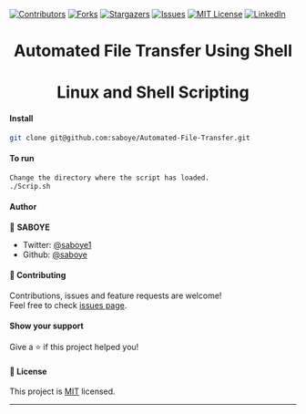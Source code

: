 [![Contributors][contributors-shield]][contributors-url]
[![Forks][forks-shield]][forks-url]
[![Stargazers][stars-shield]][stars-url]
[![Issues][issues-shield]][issues-url]
[![MIT License][license-shield]][license-url]
[![LinkedIn][linkedin-shield]][linkedin-url]
<h1 align="center">Automated File Transfer Using Shell </h1>
<h1 align="center">Linux and Shell Scripting</h1>

#### Install

```sh
git clone git@github.com:saboye/Automated-File-Transfer.git
```
#### To run
```sh
Change the directory where the script has loaded. 
./Scrip.sh 
```


#### Author

👤 **SABOYE**

* Twitter: [@saboye1](https://twitter.com/saboye1)
* Github: [@saboye](https://github.com/saboye)


#### 🤝 Contributing

Contributions, issues and feature requests are welcome!<br />Feel free to check [issues page](https://github.com/saboye/animation/issues).

#### Show your support

Give a ⭐️ if this project helped you!

#### 📝 License


This project is [MIT](https://github.com/saboye/Automated-File-Transfer/blob/main/LICENSE) licensed.

***

[contributors-shield]: https://img.shields.io/github/contributors/saboye/Automated-File-Transfer-with-Bash?style=for-the-badge
[contributors-url]: https://github.com/saboye/Automated-File-Transfer-with-Bash/graphs/contributors
[forks-shield]: https://img.shields.io/github/forks/saboye/Automated-File-Transfer-with-Bash?style=for-the-badge
[forks-url]: https://github.com/saboye/Automated-File-Transfer-with-Bash/network/members
[stars-shield]: https://img.shields.io/github/stars/saboye/Automated-File-Transfer-with-Bash?style=for-the-badge
[stars-url]: https://github.com/saboye/Automated-File-Transfer-with-Bash/stargazers
[issues-shield]: https://img.shields.io/github/issues/saboye/Automated-File-Transfer-with-Bash?style=for-the-badge
[issues-url]: https://github.com/saboye/Automated-File-Transfer-with-Bash/issues
[license-shield]: https://img.shields.io/github/license/saboye/Automated-File-Transfer-with-Bash?style=for-the-badge
[license-url]: https://github.com/saboye/Automated-File-Transfer-with-Bash/blob/master/LICENSE.txt
[linkedin-shield]: https://img.shields.io/badge/-LinkedIn-black.svg?style=for-the-badge&logo=linkedin&colorB=555
[linkedin-url]: https://linkedin.com/in/samuelaboye


